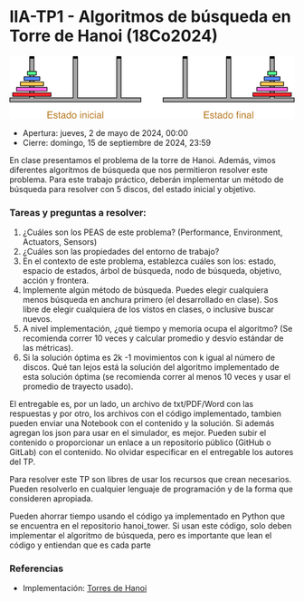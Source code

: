 # IIA-TP1 - Algoritmos de búsqueda en Torre de Hanoi (18Co2024)

<img src="img/torres.png" />

- Apertura: jueves, 2 de mayo de 2024, 00:00
- Cierre: domingo, 15 de septiembre de 2024, 23:59


En clase presentamos el problema de la torre de Hanoi. Además, vimos diferentes algoritmos de búsqueda que nos permitieron resolver este problema. Para este trabajo práctico, deberán implementar un método de búsqueda para resolver con 5 discos, del estado inicial y objetivo.

### Tareas y preguntas a resolver:

1) ¿Cuáles son los PEAS de este problema? (Performance, Environment, Actuators, Sensors)
2) ¿Cuáles son las propiedades del entorno de trabajo?
3) En el contexto de este problema, establezca cuáles son los: estado, espacio de estados, árbol de búsqueda, nodo de búsqueda, objetivo, acción y frontera.
4) Implemente algún método de búsqueda. Puedes elegir cualquiera menos búsqueda en anchura primero (el desarrollado en clase). Sos libre de elegir cualquiera de los vistos en clases, o inclusive buscar nuevos.
5) A nivel implementación, ¿qué tiempo y memoria ocupa el algoritmo? (Se recomienda correr 10 veces y calcular promedio y desvío estándar de las métricas).
6) Si la solución óptima es 2k -1 movimientos con k igual al número de discos. Qué tan lejos está la solución del algoritmo implementado de esta solución óptima (se recomienda correr al menos 10 veces y usar el promedio de trayecto usado).

El entregable es, por un lado, un archivo de txt/PDF/Word con las respuestas y por otro, los archivos con el código implementado, tambien pueden enviar una Notebook con el contenido y la solución. Si además agregan los json para usar en el simulador, es mejor. Pueden subir el contenido o proporcionar un enlace a un repositorio público (GitHub o GitLab) con el contenido. No olvidar especificar en el entregable los autores del TP.

Para resolver este TP son libres de usar los recursos que crean necesarios. Pueden resolverlo en cualquier lenguaje de programación y de la forma que consideren apropiada.

Pueden ahorrar tiempo usando el código ya implementado en Python que se encuentra en el repositorio hanoi_tower. Si usan este código, solo deben implementar el algoritmo de búsqueda, pero es importante que lean el código y entiendan que es cada parte



### Referencias
- Implementación: [Torres de Hanoi](src/README.md)